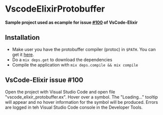# VscodeElixirProtobuffer

**Sample project used as ecample for issue [#100](https://github.com/fr1zle/vscode-elixir/issues/100) of VsCode-Elixir**

## Installation

* Make user you have the protobuffer compiler (protoc) in `$PATH`. You can get it [here](https://github.com/google/protobuf).
* Do a `mix deps.get` to download the dependencies
* Compile the application with `mix deps.compile && mix compile`

## VsCode-Elixir issue #100
Open the project with Visual Studio Code and open file "vscode_elixir_protobuffer.ex". Hover over a symbol.
The "Loading..." tooltip will appear and no hover information for the symbol will be produced. Errors are logged in teh Visual
Studio Code console in the Developer Tools.
